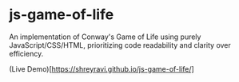 # js-game-of-life
An implementation of Conway's Game of Life using purely JavaScript/CSS/HTML, prioritizing code readability and clarity over efficiency.

(Live Demo)[https://shreyravi.github.io/js-game-of-life/]
